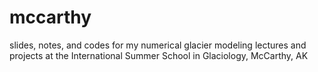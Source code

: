 # mccarthy
slides, notes, and codes for my numerical glacier modeling lectures and projects at the International Summer School in Glaciology, McCarthy, AK
